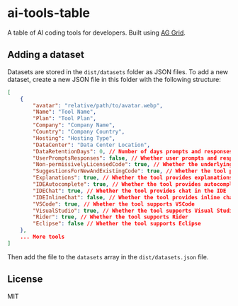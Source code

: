 # ai-tools-table

A table of AI coding tools for developers. Built using [AG Grid](https://github.com/ag-grid/ag-grid).

## Adding a dataset

Datasets are stored in the `dist/datasets` folder as JSON files. To add a new dataset, create a new JSON file in this folder with the following structure:

```json
[
    {
        "avatar": "relative/path/to/avatar.webp",
        "Name": "Tool Name",
        "Plan": "Tool Plan",
        "Company": "Company Name",
        "Country": "Company Country",
        "Hosting": "Hosting Type",
        "DataCenter": "Data Center Location",
        "DataRetentionDays": 0, // Number of days prompts and responses are stored
        "UserPromptsResponses": false, // Whether user prompts and responses are used for training
        "Non-permissivelyLicensedCode": true, // Whether the underlying LLM is trained on non-permissively licensed code
        "SuggestionsForNewAndExistingCode": true, // Whether the tool provides suggestions for new and existing code
        "Explanations": true, // Whether the tool provides explanations for its suggestions
        "IDEAutocomplete": true, // Whether the tool provides autocomplete in the IDE
        "IDEChat": true, // Whether the tool provides chat in the IDE
        "IDEInlineChat": false, // Whether the tool provides inline chat in the IDE
        "VSCode": true, // Whether the tool supports VSCode
        "VisualStudio": true, // Whether the tool supports Visual Studio
        "Rider": true, // Whether the tool supports Rider
        "Eclipse": false // Whether the tool supports Eclipse
    },
    ... More tools
]
```

Then add the file to the `datasets` array in the `dist/datasets.json` file.

## License

MIT
